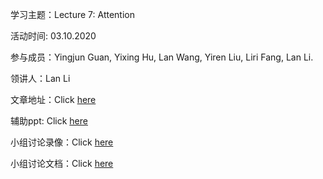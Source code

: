 
学习主题：Lecture 7: Attention

活动时间: 03.10.2020

参与成员：Yingjun Guan, Yixing Hu, Lan Wang, Yiren Liu, Liri Fang, Lan Li.

领讲人：Lan Li

文章地址：Click [here](https://arxiv.org/pdf/1508.04025)

辅助ppt: Click [here](https://docs.google.com/presentation/d/10AanI_S8xEpPpIuRRDRY7XGK55xVzsLcVCG8-G1DeW0/edit#slide=id.p)

小组讨论录像：Click [here](https://youtu.be/KLjqGPsNNnk)

小组讨论文档：Click [here](https://docs.google.com/document/d/1D4whF7vcEvn7nvDN2R5JLuXdJ0-SGGBozyoWD5JvtzU/edit#)

